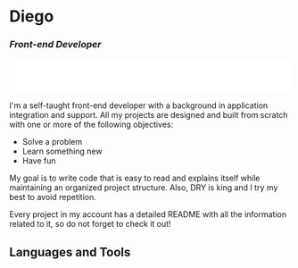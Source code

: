 # Diego

### **_Front-end Developer_**

![Front-end Developer](/img/front-end_developer.svg)

I'm a self-taught front-end developer with a background in application integration and support. All
my projects are designed and built from scratch with one or more of the following objectives:

- Solve a problem
- Learn something new
- Have fun

My goal is to write code that is easy to read and explains itself while maintaining an organized
project structure. Also, DRY is king and I try my best to avoid repetition.

Every project in my account has a detailed README with all the information related to it, so do not
forget to check it out!

## Languages and Tools
